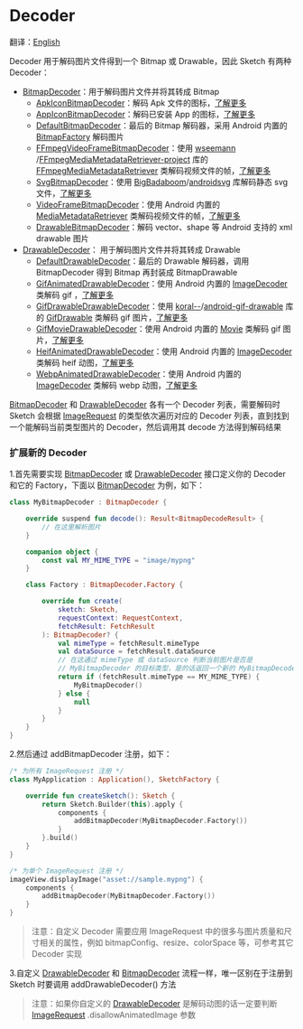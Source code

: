 # Decoder

翻译：[English](decoder.md)

Decoder 用于解码图片文件得到一个 Bitmap 或 Drawable，因此 Sketch 有两种 Decoder：

* [BitmapDecoder]：用于解码图片文件并将其转成 Bitmap
    * [ApkIconBitmapDecoder][ApkIconBitmapDecoder]：解码 Apk
      文件的图标，[了解更多](apk_app_icon_zh.md#显示-APK-文件的图标)
    * [AppIconBitmapDecoder][AppIconBitmapDecoder]：解码已安装 App
      的图标，[了解更多](apk_app_icon_zh.md#显示已安装-APP-的图标)
    * [DefaultBitmapDecoder][DefaultBitmapDecoder]：最后的 Bitmap 解码器，采用 Android
      内置的 [BitmapFactory]
      解码图片
    * [FFmpegVideoFrameBitmapDecoder][FFmpegVideoFrameBitmapDecoder]：使用 [wseemann]
      /[FFmpegMediaMetadataRetriever-project] 库的 [FFmpegMediaMetadataRetriever]
      类解码视频文件的帧，[了解更多](video_frame_zh.md)
    * [SvgBitmapDecoder][SvgBitmapDecoder]：使用 [BigBadaboom]/[androidsvg] 库解码静态 svg
      文件，[了解更多](svg_zh.md)
    * [VideoFrameBitmapDecoder][VideoFrameBitmapDecoder]：使用 Android
      内置的 [MediaMetadataRetriever]
      类解码视频文件的帧，[了解更多](video_frame_zh.md)
    * [DrawableBitmapDecoder][DrawableBitmapDecoder]：解码 vector、shape 等 Android 支持的 xml
      drawable 图片
* [DrawableDecoder]： 用于解码图片文件并将其转成 Drawable
    * [DefaultDrawableDecoder][DefaultDrawableDecoder]：最后的 Drawable 解码器，调用 BitmapDecoder 得到
      Bitmap
      再封装成 BitmapDrawable
    * [GifAnimatedDrawableDecoder][GifAnimatedDrawableDecoder]：使用 Android 内置的 [ImageDecoder]
      类解码 gif
      ，[了解更多](animated_image_zh.md)
    * [GifDrawableDrawableDecoder][GifDrawableDrawableDecoder]：使用 [koral--]/[android-gif-drawable]
      库的 [GifDrawable] 类解码 gif 图片，[了解更多](animated_image_zh.md)
    * [GifMovieDrawableDecoder][GifMovieDrawableDecoder]：使用 Android 内置的 [Movie] 类解码 gif
      图片，[了解更多](animated_image_zh.md)
    * [HeifAnimatedDrawableDecoder][HeifAnimatedDrawableDecoder]：使用 Android 内置的 [ImageDecoder]
      类解码
      heif 动图，[了解更多](animated_image_zh.md)
    * [WebpAnimatedDrawableDecoder][WebpAnimatedDrawableDecoder]：使用 Android 内置的 [ImageDecoder]
      类解码
      webp 动图，[了解更多](animated_image_zh.md)

[BitmapDecoder] 和 [DrawableDecoder] 各有一个 Decoder 列表，需要解码时 Sketch 会根据 [ImageRequest]
的类型依次遍历对应的
Decoder 列表，直到找到一个能解码当前类型图片的 Decoder，然后调用其 decode 方法得到解码结果

### 扩展新的 Decoder

1.首先需要实现 [BitmapDecoder] 或 [DrawableDecoder] 接口定义你的 Decoder 和它的
Factory，下面以 [BitmapDecoder] 为例，如下：

```kotlin
class MyBitmapDecoder : BitmapDecoder {

    override suspend fun decode(): Result<BitmapDecodeResult> {
        // 在这里解析图片
    }

    companion object {
        const val MY_MIME_TYPE = "image/mypng"
    }

    class Factory : BitmapDecoder.Factory {

        override fun create(
            sketch: Sketch,
            requestContext: RequestContext,
            fetchResult: FetchResult
        ): BitmapDecoder? {
            val mimeType = fetchResult.mimeType
            val dataSource = fetchResult.dataSource
            // 在这通过 mimeType 或 dataSource 判断当前图片是否是
            // MyBitmapDecoder 的目标类型，是的话返回一个新的 MyBitmapDecoder
            return if (fetchResult.mimeType == MY_MIME_TYPE) {
                MyBitmapDecoder()
            } else {
                null
            }
        }
    }
}
```

2.然后通过 addBitmapDecoder 注册，如下：

```kotlin
/* 为所有 ImageRequest 注册 */
class MyApplication : Application(), SketchFactory {

    override fun createSketch(): Sketch {
        return Sketch.Builder(this).apply {
            components {
                addBitmapDecoder(MyBitmapDecoder.Factory())
            }
        }.build()
    }
}

/* 为单个 ImageRequest 注册 */
imageView.displayImage("asset://sample.mypng") {
    components {
        addBitmapDecoder(MyBitmapDecoder.Factory())
    }
}
```

> 注意：自定义 Decoder 需要应用 ImageRequest 中的很多与图片质量和尺寸相关的属性，例如
> bitmapConfig、resize、colorSpace 等，可参考其它 Decoder 实现

3.自定义 [DrawableDecoder] 和 [BitmapDecoder] 流程一样，唯一区别在于注册到 Sketch 时要调用
addDrawableDecoder() 方法
> 注意：如果你自定义的 [DrawableDecoder] 是解码动图的话一定要判断 [ImageRequest]
> .disallowAnimatedImage 参数


[comment]: <> (class)

[BitmapDecoder]: ../../sketch-core/src/main/kotlin/com/github/panpf/sketch/decode/BitmapDecoder.kt

[DefaultBitmapDecoder]: ../../sketch-core/src/main/kotlin/com/github/panpf/sketch/decode/internal/DefaultBitmapDecoder.kt

[DrawableBitmapDecoder]: ../../sketch-core/src/main/kotlin/com/github/panpf/sketch/decode/internal/DrawableBitmapDecoder.kt

[FFmpegVideoFrameBitmapDecoder]: ../../sketch-video-ffmpeg/src/main/kotlin/com/github/panpf/sketch/decode/FFmpegVideoFrameBitmapDecoder.kt

[ApkIconBitmapDecoder]: ../../sketch-extensions-core/src/main/kotlin/com/github/panpf/sketch/decode/ApkIconBitmapDecoder.kt

[AppIconBitmapDecoder]: ../../sketch-extensions-core/src/main/kotlin/com/github/panpf/sketch/decode/AppIconBitmapDecoder.kt

[VideoFrameBitmapDecoder]: ../../sketch-video/src/main/kotlin/com/github/panpf/sketch/decode/VideoFrameBitmapDecoder.kt

[SvgBitmapDecoder]: ../../sketch-svg/src/main/kotlin/com/github/panpf/sketch/decode/SvgBitmapDecoder.kt

[DrawableDecoder]: ../../sketch-core/src/main/kotlin/com/github/panpf/sketch/decode/DrawableDecoder.kt

[DefaultDrawableDecoder]: ../../sketch-core/src/main/kotlin/com/github/panpf/sketch/decode/internal/DefaultDrawableDecoder.kt

[GifAnimatedDrawableDecoder]: ../../sketch-gif/src/main/kotlin/com/github/panpf/sketch/decode/GifAnimatedDrawableDecoder.kt

[HeifAnimatedDrawableDecoder]: ../../sketch-gif/src/main/kotlin/com/github/panpf/sketch/decode/HeifAnimatedDrawableDecoder.kt

[WebpAnimatedDrawableDecoder]: ../../sketch-gif/src/main/kotlin/com/github/panpf/sketch/decode/WebpAnimatedDrawableDecoder.kt

[GifDrawableDrawableDecoder]: ../../sketch-gif-koral/src/main/kotlin/com/github/panpf/sketch/decode/GifDrawableDrawableDecoder.kt

[GifMovieDrawableDecoder]: ../../sketch-gif/src/main/kotlin/com/github/panpf/sketch/decode/GifMovieDrawableDecoder.kt

[ImageRequest]: ../../sketch-core/src/main/kotlin/com/github/panpf/sketch/request/ImageRequest.kt

[wseemann]: https://github.com/wseemann

[FFmpegMediaMetadataRetriever-project]: https://github.com/wseemann/FFmpegMediaMetadataRetriever

[FFmpegMediaMetadataRetriever]: https://github.com/wseemann/FFmpegMediaMetadataRetriever/blob/master/core/src/main/kotlin/wseemann/media/FFmpegMediaMetadataRetriever.java

[BigBadaboom]: https://github.com/BigBadaboom

[androidsvg]: https://github.com/BigBadaboom/androidsvg

[koral--]: https://github.com/koral--

[android-gif-drawable]: https://github.com/koral--/android-gif-drawable

[GifDrawable]: https://github.com/koral--/android-gif-drawable/blob/dev/android-gif-drawable/src/main/kotlin/pl/droidsonroids/gif/GifDrawable.java

[Movie]: https://cs.android.com/android/platform/superproject/+/master:frameworks/base/graphics/kotlin/android/graphics/Movie.java

[ImageDecoder]: https://cs.android.com/android/platform/superproject/+/master:frameworks/base/graphics/kotlin/android/graphics/ImageDecoder.java

[BitmapFactory]: https://cs.android.com/android/platform/superproject/+/master:frameworks/base/graphics/kotlin/android/graphics/BitmapFactory.java

[MediaMetadataRetriever]: https://cs.android.com/android/platform/superproject/+/master:frameworks/base/media/kotlin/android/media/MediaMetadataRetriever.java